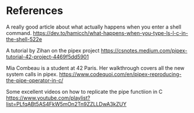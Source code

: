 # References

A really good article about what actually happens when you enter a shell command.
https://dev.to/hamicch/what-happens-when-you-type-ls-l-c-in-the-shell-522e

A tutorial by Zihan on the pipex project
https://csnotes.medium.com/pipex-tutorial-42-project-4469f5dd5901

Mia Combeau is a student at 42 Paris. Her walkthrough covers all the new system calls in pipex.
https://www.codequoi.com/en/pipex-reproducing-the-pipe-operator-in-c/

Some excellent videos on how to replicate the pipe functiion in C
https://www.youtube.com/playlist?list=PLfqABt5AS4FkW5mOn2Tn9ZZLLDwA3kZUY
